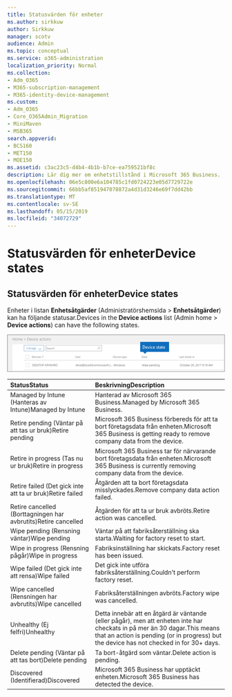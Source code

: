 ```yaml
---
title: Statusvärden för enheter
ms.author: sirkkuw
author: Sirkkuw
manager: scotv
audience: Admin
ms.topic: conceptual
ms.service: o365-administration
localization_priority: Normal
ms.collection:
- Adm_O365
- M365-subscription-management
- M365-identity-device-management
ms.custom:
- Adm_O365
- Core_O365Admin_Migration
- MiniMaven
- MSB365
search.appverid:
- BCS160
- MET150
- MOE150
ms.assetid: c3ac23c5-d4b4-4b1b-b7ce-ea759521bf8c
description: Lär dig mer om enhetstillstånd i Microsoft 365 Business.
ms.openlocfilehash: 06e5c800e6a104785c1fd0724223e05d7729722e
ms.sourcegitcommit: 66bb5af851947078872a4d31d3246e69f7dd42bb
ms.translationtype: MT
ms.contentlocale: sv-SE
ms.lasthandoff: 05/15/2019
ms.locfileid: "34072729"
---
```

# <a name="device-states"></a><span data-ttu-id="a90c3-103">Statusvärden för enheter</span><span class="sxs-lookup"><span data-stu-id="a90c3-103">Device states</span></span>

## <a name="device-states"></a><span data-ttu-id="a90c3-104">Statusvärden för enheter</span><span class="sxs-lookup"><span data-stu-id="a90c3-104">Device states</span></span>

<span data-ttu-id="a90c3-105">Enheter i listan **Enhetsåtgärder** (Administratörshemsida \> **Enhetsåtgärder**) kan ha följande statusar.</span><span class="sxs-lookup"><span data-stu-id="a90c3-105">Devices in the **Device actions** list (Admin home \> **Device actions**) can have the following states.</span></span>
  
![In the Device actions list, you can see the Devices states.](media/a621c47e-45d9-4e1a-beb9-c03254d40c1d.png)
  
|<span data-ttu-id="a90c3-107">**Status**</span><span class="sxs-lookup"><span data-stu-id="a90c3-107">**Status**</span></span>|<span data-ttu-id="a90c3-108">**Beskrivning**</span><span class="sxs-lookup"><span data-stu-id="a90c3-108">**Description**</span></span>|
|:-----|:-----|
|<span data-ttu-id="a90c3-109">Managed by Intune (Hanteras av Intune)</span><span class="sxs-lookup"><span data-stu-id="a90c3-109">Managed by Intune</span></span>  <br/> |<span data-ttu-id="a90c3-110">Hanterad av Microsoft 365 Business.</span><span class="sxs-lookup"><span data-stu-id="a90c3-110">Managed by Microsoft 365 Business.</span></span>  <br/> |
|<span data-ttu-id="a90c3-111">Retire pending (Väntar på att tas ur bruk)</span><span class="sxs-lookup"><span data-stu-id="a90c3-111">Retire pending</span></span>  <br/> |<span data-ttu-id="a90c3-112">Microsoft 365 Business förbereds för att ta bort företagsdata från enheten.</span><span class="sxs-lookup"><span data-stu-id="a90c3-112">Microsoft 365 Business is getting ready to remove company data from the device.</span></span>  <br/> |
|<span data-ttu-id="a90c3-113">Retire in progress (Tas nu ur bruk)</span><span class="sxs-lookup"><span data-stu-id="a90c3-113">Retire in progress</span></span>  <br/> |<span data-ttu-id="a90c3-114">Microsoft 365 Business tar för närvarande bort företagsdata från enheten.</span><span class="sxs-lookup"><span data-stu-id="a90c3-114">Microsoft 365 Business is currently removing company data from the device.</span></span>  <br/> |
|<span data-ttu-id="a90c3-115">Retire failed (Det gick inte att ta ur bruk)</span><span class="sxs-lookup"><span data-stu-id="a90c3-115">Retire failed</span></span>  <br/> | <span data-ttu-id="a90c3-116">Åtgärden att ta bort företagsdata misslyckades.</span><span class="sxs-lookup"><span data-stu-id="a90c3-116">Remove company data action failed.</span></span>  <br/> |
|<span data-ttu-id="a90c3-117">Retire cancelled (Borttagningen har avbrutits)</span><span class="sxs-lookup"><span data-stu-id="a90c3-117">Retire cancelled</span></span>  <br/> |<span data-ttu-id="a90c3-118">Åtgärden för att ta ur bruk avbröts.</span><span class="sxs-lookup"><span data-stu-id="a90c3-118">Retire action was cancelled.</span></span>  <br/> |
|<span data-ttu-id="a90c3-119">Wipe pending (Rensning väntar)</span><span class="sxs-lookup"><span data-stu-id="a90c3-119">Wipe pending</span></span>  <br/> |<span data-ttu-id="a90c3-120">Väntar på att fabriksåterställning ska starta.</span><span class="sxs-lookup"><span data-stu-id="a90c3-120">Waiting for factory reset to start.</span></span>  <br/> |
|<span data-ttu-id="a90c3-121">Wipe in progress (Rensning pågår)</span><span class="sxs-lookup"><span data-stu-id="a90c3-121">Wipe in progress</span></span>  <br/> |<span data-ttu-id="a90c3-122">Fabriksinställning har skickats.</span><span class="sxs-lookup"><span data-stu-id="a90c3-122">Factory reset has been issued.</span></span>  <br/> |
|<span data-ttu-id="a90c3-123">Wipe failed (Det gick inte att rensa)</span><span class="sxs-lookup"><span data-stu-id="a90c3-123">Wipe failed</span></span>  <br/> |<span data-ttu-id="a90c3-124">Det gick inte utföra fabriksåterställning.</span><span class="sxs-lookup"><span data-stu-id="a90c3-124">Couldn't perform factory reset.</span></span>  <br/> |
|<span data-ttu-id="a90c3-125">Wipe cancelled (Rensningen har avbrutits)</span><span class="sxs-lookup"><span data-stu-id="a90c3-125">Wipe cancelled</span></span>  <br/> |<span data-ttu-id="a90c3-126">Fabriksåterställningen avbröts.</span><span class="sxs-lookup"><span data-stu-id="a90c3-126">Factory wipe was cancelled.</span></span>  <br/> |
|<span data-ttu-id="a90c3-127">Unhealthy (Ej felfri)</span><span class="sxs-lookup"><span data-stu-id="a90c3-127">Unhealthy</span></span>  <br/> |<span data-ttu-id="a90c3-128">Detta innebär att en åtgärd är väntande (eller pågår), men att enheten inte har checkats in på mer än 30 dagar.</span><span class="sxs-lookup"><span data-stu-id="a90c3-128">This means that an action is pending (or in progress) but the device has not checked in for 30+ days.</span></span>  <br/> |
|<span data-ttu-id="a90c3-129">Delete pending (Väntar på att tas bort)</span><span class="sxs-lookup"><span data-stu-id="a90c3-129">Delete pending</span></span>  <br/> |<span data-ttu-id="a90c3-130">Ta bort-åtgärd som väntar.</span><span class="sxs-lookup"><span data-stu-id="a90c3-130">Delete action is pending.</span></span>  <br/> |
|<span data-ttu-id="a90c3-131">Discovered (Identifierad)</span><span class="sxs-lookup"><span data-stu-id="a90c3-131">Discovered</span></span>  <br/> |<span data-ttu-id="a90c3-132">Microsoft 365 Business har upptäckt enheten.</span><span class="sxs-lookup"><span data-stu-id="a90c3-132">Microsoft 365 Business has detected the device.</span></span>  <br/> |
   

